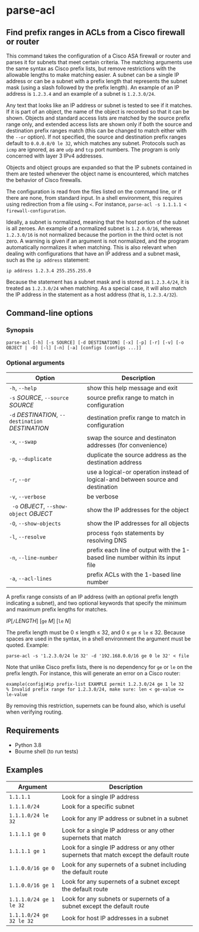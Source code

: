 # parse-acl
## Find prefix ranges in ACLs from a Cisco firewall or router

This command takes the configuration of a Cisco ASA firewall or router and parses it for subnets that meet certain criteria.
The matching arguments use the same syntax as Cisco prefix lists, but
remove restrictions with the allowable lengths to make matching easier.
A subnet can be a single IP address or can be a subnet with a prefix length that represents the
subnet mask (using a slash followed by the prefix length).
An example of an IP address is ```1.2.3.4``` and an example of a subnet is ```1.2.3.0/24```.

Any text that looks like an IP address or subnet is tested to see if it matches.
If it is part of an object, the name of the object is recorded so that it can be shown.  Objects
and standard access lists
are matched by the source prefix range only, and extended access lists are shown only
if both the source and destination prefix ranges match
(this can be changed to match either with the ```--or``` option).
If not specified, the source and destination prefix ranges default to ```0.0.0.0/0 le 32```,
which matches any subnet.  Protocols such as ```icmp``` are ignored, as are ```udp```
and ```tcp``` port numbers.  The program is only concerned with layer 3 IPv4 addresses.

Objects and object groups are expanded so that the IP subnets contained in them
are tested whenever the object name is encountered, which matches the behavior of
Cisco firewalls.

The configuration is read from the files listed on the command line, or if there are none, from
standard input.  In a shell environment, this requires using
redirection from a file using ```<```.  For instance, ```parse-acl -s 1.1.1.1 < firewall-configuration```.

Ideally, a subnet is normalized, meaning that the host portion of the subnet is all zeroes.
An example of a normalized subnet is ```1.2.0.0/16```, whereas ```1.2.3.0/16``` is not normalized because the
portion in the third octet is not zero.  A warning is given if an argument is not normalized, and the program
automatically normalizes it when matching.
This is also relevant when dealing with configurations that have an IP address and a subnet mask, such as the
```ip address``` statement:

    ip address 1.2.3.4 255.255.255.0

Because the statement has a subnet mask and is stored as ```1.2.3.4/24```,
it is treated as ```1.2.3.0/24``` when matching.  As a special case, it will also match the IP address
in the statement as a host address (that is, ```1.2.3.4/32```).

## Command-line options

### Synopsis

```parse-acl [-h] [-s SOURCE] [-d DESTINATION] [-x] [-p] [-r] [-v] [-o OBJECT | -O] [-l] [-n] [-a] [configs [configs ...]]```

### Optional arguments

| Option | Description |
| ------ | ----------- |
| ```-h```, ```--help``` |           show this help message and exit |
| ```-s``` *SOURCE*, ```--source``` *SOURCE* | source prefix range to match in configuration |
| ```-d``` *DESTINATION*, ```--destination``` *DESTINATION* |                        destination prefix range to match in configuration
|  ```-x```, ```--swap``` |        swap the source and destinaton addresses (for convenience) |
|  ```-p```, ```--duplicate``` |      duplicate the source address as the destination address |
|  ```-r```, ```--or``` |             use a logical-or operation instead of logical-and between source and destination |
| ```-v```, ```--verbose``` |        be verbose |
| ``` -o``` *OBJECT*, ```--show-object``` *OBJECT* |                        show the IP addresses for the object |
| ```-O```, ```--show-objects``` |    show the IP addresses for all objects |
|  ```-l```, ```--resolve```     |    process ```fqdn``` statements by resolving DNS |
|  ```-n```, ```--line-number``` |    prefix each line of output with the 1-based line number within its input file |
|  ```-a```, ```--acl-lines```   |    prefix ACLs with the 1-based line number |

A prefix range consists of an IP address (with an optional prefix
length indicating a subnet), and two optional keywords that specify
the minimum and maximum prefix lengths for matches.

*IP*[```/```*LENGTH*] [```ge``` *M*] [```le``` *N*]

The prefix length must be 0 ≤ length ≤ 32, and 0 ≤ ```ge``` ≤ ```le``` ≤ 32.
Because spaces are used in the syntax, in a shell environment the argument must
be quoted.  Example: 

    parse-acl -s '1.2.3.0/24 le 32' -d '192.168.0.0/16 ge 0 le 32' < file

Note that unlike Cisco prefix lists, there is no dependency for
```ge``` or ```le``` on the prefix length.  For instance, this will
generate an error on a Cisco router:

    example(config)#ip prefix-list EXAMPLE permit 1.2.3.0/24 ge 1 le 32
    % Invalid prefix range for 1.2.3.0/24, make sure: len < ge-value <= le-value

By removing this restriction, supernets can be found also, which is
useful when verifying routing.

## Requirements

- Python 3.8
- Bourne shell (to run tests)

## Examples

| Argument | Description |
| --- | --- |
| ```1.1.1.1```                 | Look for a single IP address |
| ```1.1.1.0/24```              | Look for a specific subnet |
| ```1.1.1.0/24 le 32```        | Look for any IP address or subnet in a subnet |
| ```1.1.1.1 ge 0```            | Look for a single IP address or any other supernets that match |
| ```1.1.1.1 ge 1```            | Look for a single IP address or any other supernets that match except the default route |
| ```1.1.0.0/16 ge 0```         | Look for any supernets of a subnet including the default route |
| ```1.1.0.0/16 ge 1```         | Look for any supernets of a subnet except the default route |
| ```1.1.1.0/24 ge 1 le 32```   | Look for any subnets or supernets of a subnet except the default route |
| ```1.1.1.0/24 ge 32 le 32```  | Look for host IP addresses in a subnet |

